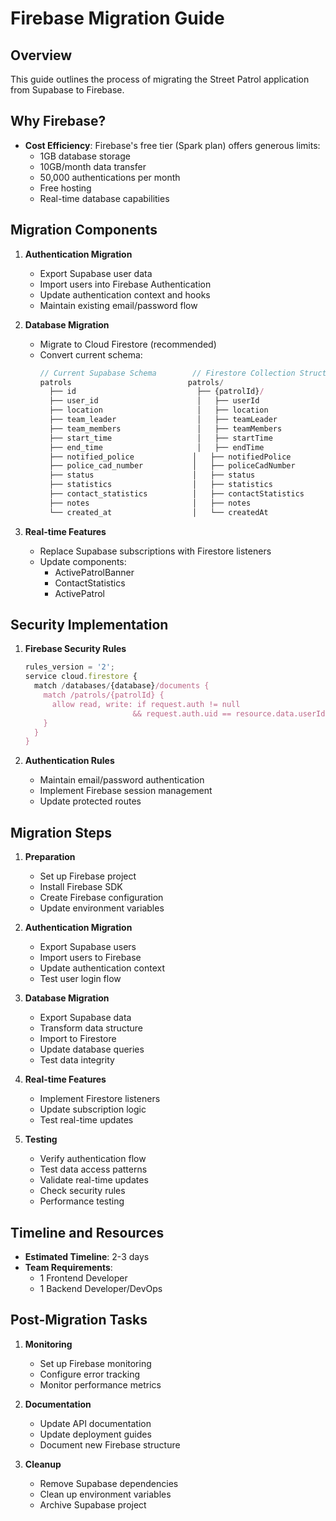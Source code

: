 # Firebase Migration Guide

## Overview

This guide outlines the process of migrating the Street Patrol application from Supabase to Firebase.

## Why Firebase?

- **Cost Efficiency**: Firebase's free tier (Spark plan) offers generous limits:
  - 1GB database storage
  - 10GB/month data transfer
  - 50,000 authentications per month
  - Free hosting
  - Real-time database capabilities

## Migration Components

1. **Authentication Migration**
   - Export Supabase user data
   - Import users into Firebase Authentication
   - Update authentication context and hooks
   - Maintain existing email/password flow

2. **Database Migration**
   - Migrate to Cloud Firestore (recommended)
   - Convert current schema:
     ```javascript
     // Current Supabase Schema        // Firestore Collection Structure
     patrols                          patrols/
       ├── id                           ├── {patrolId}/
       ├── user_id                      │   ├── userId
       ├── location                     │   ├── location
       ├── team_leader                  │   ├── teamLeader
       ├── team_members                 │   ├── teamMembers
       ├── start_time                   │   ├── startTime
       ├── end_time                     │   ├── endTime
       ├── notified_police             │   ├── notifiedPolice
       ├── police_cad_number           │   ├── policeCadNumber
       ├── status                      │   ├── status
       ├── statistics                  │   ├── statistics
       ├── contact_statistics          │   ├── contactStatistics
       ├── notes                       │   ├── notes
       └── created_at                  │   └── createdAt
     ```

3. **Real-time Features**
   - Replace Supabase subscriptions with Firestore listeners
   - Update components:
     - ActivePatrolBanner
     - ContactStatistics
     - ActivePatrol

## Security Implementation

1. **Firebase Security Rules**
   ```javascript
   rules_version = '2';
   service cloud.firestore {
     match /databases/{database}/documents {
       match /patrols/{patrolId} {
         allow read, write: if request.auth != null 
                           && request.auth.uid == resource.data.userId;
       }
     }
   }
   ```

2. **Authentication Rules**
   - Maintain email/password authentication
   - Implement Firebase session management
   - Update protected routes

## Migration Steps

1. **Preparation**
   - Set up Firebase project
   - Install Firebase SDK
   - Create Firebase configuration
   - Update environment variables

2. **Authentication Migration**
   - Export Supabase users
   - Import users to Firebase
   - Update authentication context
   - Test user login flow

3. **Database Migration**
   - Export Supabase data
   - Transform data structure
   - Import to Firestore
   - Update database queries
   - Test data integrity

4. **Real-time Features**
   - Implement Firestore listeners
   - Update subscription logic
   - Test real-time updates

5. **Testing**
   - Verify authentication flow
   - Test data access patterns
   - Validate real-time updates
   - Check security rules
   - Performance testing

## Timeline and Resources

- **Estimated Timeline**: 2-3 days
- **Team Requirements**:
  - 1 Frontend Developer
  - 1 Backend Developer/DevOps

## Post-Migration Tasks

1. **Monitoring**
   - Set up Firebase monitoring
   - Configure error tracking
   - Monitor performance metrics

2. **Documentation**
   - Update API documentation
   - Update deployment guides
   - Document new Firebase structure

3. **Cleanup**
   - Remove Supabase dependencies
   - Clean up environment variables
   - Archive Supabase project